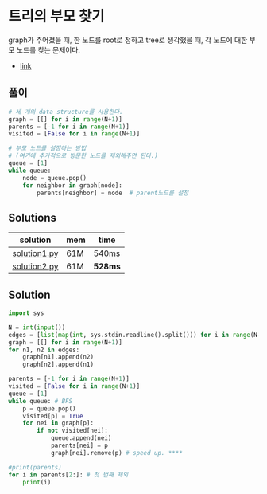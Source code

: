 # 트리의 부모 찾기

graph가 주어졌을 때, 한 노드를 root로 정하고 tree로 생각했을 때, 각 노드에 대한 부모 노드를 찾는 문제이다.

- [link](https://www.acmicpc.net/problem/11725)

## 풀이

```python
# 세 개의 data structure를 사용한다.
graph = [[] for i in range(N+1)]
parents = [-1 for i in range(N+1)]
visited = [False for i in range(N+1)]

# 부모 노드를 설정하는 방법
# (여기에 추가적으로 방문한 노드를 제외해주면 된다.)
queue = [1]
while queue:
    node = queue.pop()
    for neighbor in graph[node]:
        parents[neighbor] = node  # parent노드를 설정

```

## Solutions

| solution                     | mem | time      |
| ---------------------------- | --- | --------- |
| [solution1.py](solution1.py) | 61M | 540ms     |
| [solution2.py](solution2.py) | 61M | **528ms** |

## Solution

```python
import sys

N = int(input())
edges = [list(map(int, sys.stdin.readline().split())) for i in range(N-1)]
graph = [[] for i in range(N+1)]
for n1, n2 in edges:
    graph[n1].append(n2)
    graph[n2].append(n1)

parents = [-1 for i in range(N+1)]
visited = [False for i in range(N+1)]
queue = [1]
while queue: # BFS
    p = queue.pop()
    visited[p] = True
    for nei in graph[p]:
        if not visited[nei]:
            queue.append(nei)
            parents[nei] = p
            graph[nei].remove(p) # speed up. ****

#print(parents)
for i in parents[2:]: # 첫 번째 제외
    print(i)
```
